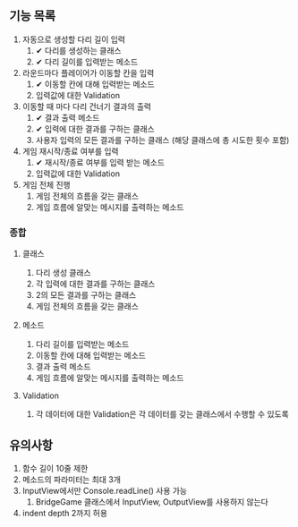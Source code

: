 ## 기능 목록
1. 자동으로 생성할 다리 길이 입력
    1. ✔ 다리를 생성하는 클래스
    2. ✔ 다리 길이를 입력받는 메소드
2. 라운드마다 플레이어가 이동할 칸을 입력
    1. ✔ 이동할 칸에 대해 입력받는 메소드
    2. 입력값에 대한 Validation
3. 이동할 때 마다 다리 건너기 결과의 출력
    1. ✔ 결과 출력 메소드
    2. ✔ 입력에 대한 결과를 구하는 클래스
    3. 사용자 입력의 모든 결과를 구하는 클래스 (해당 클래스에 총 시도한 횟수 포함)
4. 게임 재시작/종료 여부를 입력
    1. ✔ 재시작/종료 여부를 입력 받는 메소드
    2. 입력값에 대한 Validation
5. 게임 전체 진행
    1. 게임 전체의 흐름을 갖는 클래스
    2. 게임 흐름에 알맞는 메시지를 출력하는 메소드

### 종합
1. 클래스
    1. 다리 생성 클래스
    2. 각 입력에 대한 결과를 구하는 클래스
    3. 2의 모든 결과를 구하는 클래스
    4. 게임 전체의 흐름을 갖는 클래스

2. 메소드
    1. 다리 길이를 입력받는 메소드
    2. 이동할 칸에 대해 입력받는 메소드
    3. 결과 출력 메소드
    4. 게임 흐름에 알맞는 메시지를 출력하는 메소드

3. Validation
    1. 각 데이터에 대한 Validation은 각 데이터를 갖는 클래스에서 수행할 수 있도록

## 유의사항
1. 함수 길이 10줄 제한
2. 메소드의 파라미터는 최대 3개
3. InputView에서만 Console.readLine() 사용 가능
    1. BridgeGame 클래스에서 InputView, OutputView를 사용하지 않는다
4. indent depth 2까지 허용